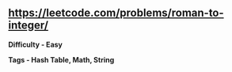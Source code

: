 ## https://leetcode.com/problems/roman-to-integer/

**Difficulty - Easy**

**Tags - Hash Table, Math, String**
